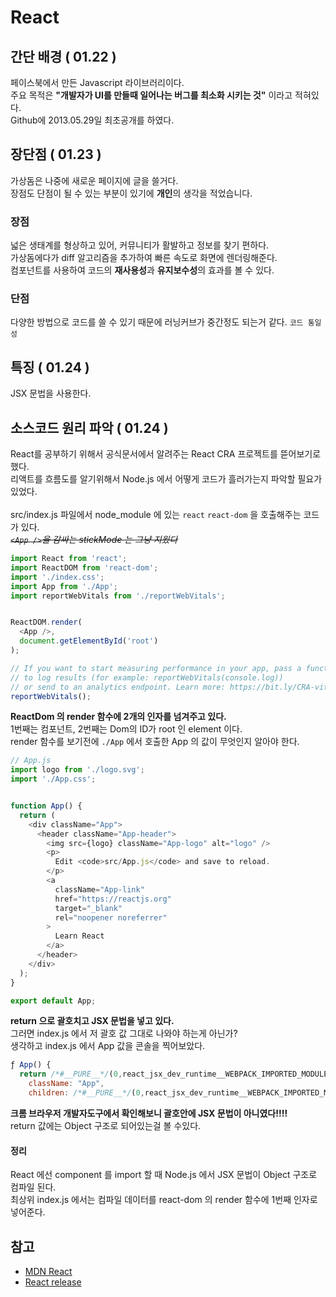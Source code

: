 # React

## 간단 배경 ( 01.22 )
페이스북에서 만든 Javascript 라이브러리이다.          
주요 목적은 **"개발자가 UI를 만들때 일어나는 버그를 최소화 시키는 것"** 이라고 적혀있다.  
Github에 2013.05.29일 최초공개를 하였다.
 


## 장단점 ( 01.23 )
가상돔은 나중에 새로운 페이지에 글을 쓸거다.      
장점도 단점이 될 수 있는 부분이 있기에 **개인**의 생각을 적었습니다.

### 장점
넓은 생태계를 형상하고 있어, 커뮤니티가 활발하고 정보를 찾기 편하다.         
가상돔에다가 diff 알고리즘을 추가하여 빠른 속도로 화면에 렌더링해준다.         
컴포넌트를 사용하여 코드의 **재사용성**과 **유지보수성**의 효과를 볼 수 있다.       

### 단점
다양한 방법으로 코드를 쓸 수 있기 때문에 러닝커브가 중간정도 되는거 같다. `코드 통일성`

## 특징 ( 01.24 )
JSX 문법을 사용한다.

## 소스코드 원리 파악 ( 01.24 )
React를 공부하기 위해서 공식문서에서 알려주는 React CRA 프로젝트를 뜯어보기로 했다.       
리액트를 흐름도를 알기위해서 Node.js 에서 어떻게 코드가 흘러가는지 파악할 필요가 있었다.       
<br>
src/index.js 파일에서 node_module 에 있는 `react` `react-dom` 을 호출해주는 코드가 있다.        
~~*`<App />`을 감싸는 stickMode 는 그냥 지웠다*~~
``` javascript {1,2}
import React from 'react';
import ReactDOM from 'react-dom';
import './index.css';
import App from './App';
import reportWebVitals from './reportWebVitals';


ReactDOM.render(
  <App />,
  document.getElementById('root')
);

// If you want to start measuring performance in your app, pass a function
// to log results (for example: reportWebVitals(console.log))
// or send to an analytics endpoint. Learn more: https://bit.ly/CRA-vitals
reportWebVitals();
```
**ReactDom 의 render 함수에 2개의 인자를 넘겨주고 있다.**        
1번째는 컴포넌트, 2번째는 Dom의 ID가 root 인 element 이다.           
render 함수를 보기전에 `./App` 에서 호출한 App 의 값이 무엇인지 알아야 한다.

``` javascript
// App.js
import logo from './logo.svg';
import './App.css';


function App() {
  return (
    <div className="App">
      <header className="App-header">
        <img src={logo} className="App-logo" alt="logo" />
        <p>
          Edit <code>src/App.js</code> and save to reload.
        </p>
        <a
          className="App-link"
          href="https://reactjs.org"
          target="_blank"
          rel="noopener noreferrer"
        >
          Learn React
        </a>
      </header>
    </div>
  );
}

export default App;
```
**return 으로 괄호치고 JSX 문법을 넣고 있다.**           
그러면 index.js 에서 저 괄호 값 그대로 나와야 하는게 아닌가?          
생각하고 index.js 에서 App 값을 콘솔을 찍어보았다.
```javascript
ƒ App() {
  return /*#__PURE__*/(0,react_jsx_dev_runtime__WEBPACK_IMPORTED_MODULE_2__.jsxDEV)("div", {
    className: "App",
    children: /*#__PURE__*/(0,react_jsx_dev_runtime__WEBPACK_IMPORTED_MODULE…
```
**크롬 브라우저 개발자도구에서 확인해보니 괄호안에 JSX 문법이 아니였다!!!!**             
return 값에는 Object 구조로 되어있는걸 볼 수있다.

#### 정리
React 에선 component 를 import 할 때 Node.js 에서 JSX 문법이 Object 구조로 컴파일 된다.           
최상위 index.js 에서는 컴파일 데이터를 react-dom 의 render 함수에 1번째 인자로 넣어준다.           




<!-- 
## Reference
[risingstars](https://risingstars.js.org/2021/ko)     
[stateofjs](https://2020.stateofjs.com/ko-KR/) 
[react docs](https://ko.reactjs.org/docs/getting-started.html)
-->



## 참고
- [MDN React](https://developer.mozilla.org/ko/docs/Learn/Tools_and_testing/Client-side_JavaScript_frameworks/React_getting_started)
- [React release](https://github.com/facebook/react/blob/main/CHANGELOG.md)     